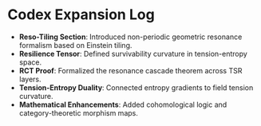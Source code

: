 # Codex Expansion Log

- **Reso-Tiling Section**: Introduced non-periodic geometric resonance formalism based on Einstein tiling.  
- **Resilience Tensor**: Defined survivability curvature in tension-entropy space.  
- **RCT Proof**: Formalized the resonance cascade theorem across TSR layers.  
- **Tension-Entropy Duality**: Connected entropy gradients to field tension curvature.  
- **Mathematical Enhancements**: Added cohomological logic and category-theoretic morphism maps.  

